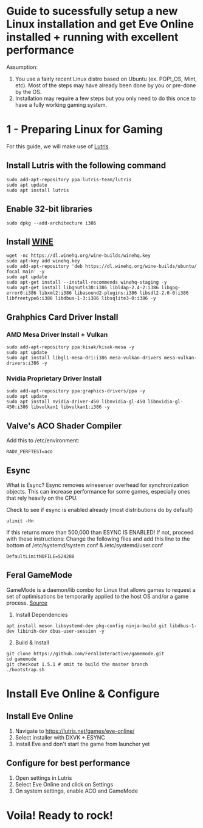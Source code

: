 # Guide to sucessfully setup a new Linux installation and get Eve Online installed + running with excellent performance

Assumption:
1. You use a fairly recent Linux distro based on Ubuntu (ex. POP!_OS, Mint, etc). Most of the steps may have already been done by you or pre-done by the OS.
2. Installation may require a few steps but you only need to do this once to have a fully working gaming system.

# 1 - Preparing Linux for Gaming

For this guide, we will make use of [Lutris](https://lutris.net/).

## Install Lutris with the following command
```
sudo add-apt-repository ppa:lutris-team/lutris
sudo apt update
sudo apt install lutris
```

## Enable 32-bit libraries
```
sudo dpkg --add-architecture i386 
```

## Install [WINE](https://www.winehq.org/)
```
wget -nc https://dl.winehq.org/wine-builds/winehq.key
sudo apt-key add winehq.key
sudo add-apt-repository 'deb https://dl.winehq.org/wine-builds/ubuntu/ focal main' -y
sudo apt update
sudo apt-get install --install-recommends winehq-staging -y
sudo apt-get install libgnutls30:i386 libldap-2.4-2:i386 libgpg-error0:i386 libxml2:i386 libasound2-plugins:i386 libsdl2-2.0-0:i386 libfreetype6:i386 libdbus-1-3:i386 libsqlite3-0:i386 -y
```

## Grahphics Card Driver Install

### AMD Mesa Driver Install + Vulkan
```
sudo add-apt-repository ppa:kisak/kisak-mesa -y
sudo apt update
sudo apt install libgl1-mesa-dri:i386 mesa-vulkan-drivers mesa-vulkan-drivers:i386 -y
```

### Nvidia Proprietary Driver Install
```
sudo add-apt-repository ppa:graphics-drivers/ppa -y
sudo apt update
sudo apt install nvidia-driver-450 libnvidia-gl-450 libnvidia-gl-450:i386 libvulkan1 libvulkan1:i386 -y
```

## Valve's ACO Shader Compiler
Add this to /etc/environment:
```
RADV_PERFTEST=aco
```

## Esync
What is Esync?
Esync removes wineserver overhead for synchronization objects. This can increase performance for some games, especially ones that rely heavily on the CPU.

Check to see if esync is enabled already (most distributions do by default)
```
ulimit -Hn
```

If this returns more than 500,000 than ESYNC IS ENABLED! If not, proceed with these instructions:
Change the following files and add this line to the bottom of /etc/systemd/system.conf & /etc/systemd/user.conf
```
DefaultLimitNOFILE=524288
```

## Feral GameMode
GameMode is a daemon/lib combo for Linux that allows games to request a set of optimisations be temporarily applied to the host OS and/or a game process. [Source](https://github.com/FeralInteractive/gamemode)

1. Install Dependencies
```
apt install meson libsystemd-dev pkg-config ninja-build git libdbus-1-dev libinih-dev dbus-user-session -y
```
2. Build & Install
```
git clone https://github.com/FeralInteractive/gamemode.git
cd gamemode
git checkout 1.5.1 # omit to build the master branch
./bootstrap.sh
```

# Install Eve Online & Configure

## Install Eve Online
1. Navigate to https://lutris.net/games/eve-online/
2. Select installer with DXVK + ESYNC
3. Install Eve and don't start the game from launcher yet

## Configure for best performance
1. Open settings in Lutris
2. Select Eve Online and click on Settings
3. On system settings, enable ACO and GameMode

# Voila! Ready to rock!
